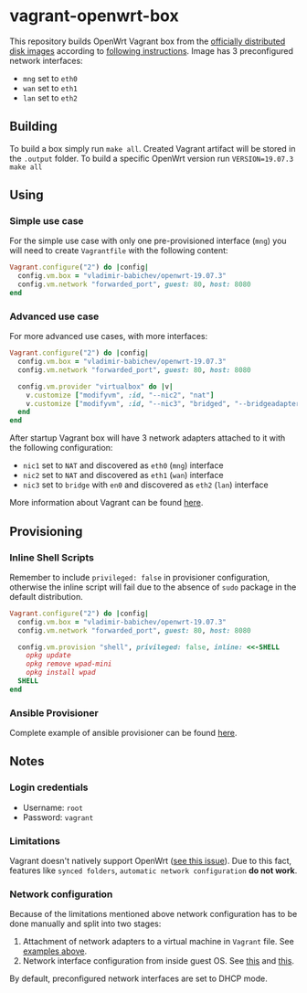 # vagrant-openwrt-box
This repository builds OpenWrt Vagrant box from the [officially distributed disk images](https://downloads.openwrt.org/) according to [following instructions](https://openwrt.org/docs/guide-user/virtualization/virtualbox-vm).
Image has 3 preconfigured network interfaces:
* `mng` set to `eth0`
* `wan` set to `eth1`
* `lan` set to `eth2`

## Building
To build a box simply run `make all`. Created Vagrant artifact will be stored in the `.output` folder.
To build a specific OpenWrt version run `VERSION=19.07.3 make all`

## Using
### Simple use case
For the simple use case with only one pre-provisioned interface (`mng`) you will need to create `Vagrantfile` with the following content:
```ruby
Vagrant.configure("2") do |config|
  config.vm.box = "vladimir-babichev/openwrt-19.07.3"
  config.vm.network "forwarded_port", guest: 80, host: 8080
end
```

### Advanced use case
For more advanced use cases, with more interfaces:
```ruby
Vagrant.configure("2") do |config|
  config.vm.box = "vladimir-babichev/openwrt-19.07.3"
  config.vm.network "forwarded_port", guest: 80, host: 8080

  config.vm.provider "virtualbox" do |v|
    v.customize ["modifyvm", :id, "--nic2", "nat"]
    v.customize ["modifyvm", :id, "--nic3", "bridged", "--bridgeadapter3", "en0"]
  end
end
```
After startup Vagrant box will have 3 network adapters attached to it with the following configuration:
* `nic1` set to `NAT` and discovered as `eth0` (`mng`) interface
* `nic2` set to `NAT` and discovered as `eth1` (`wan`) interface
* `nic3` set to `bridge` with `en0` and discovered as `eth2` (`lan`) interface

More information about Vagrant can be found [here](https://www.vagrantup.com/intro/getting-started).

## Provisioning
### Inline Shell Scripts
Remember to include `privileged: false` in provisioner configuration, otherwise the inline script will fail due to the absence of `sudo` package in the default distribution.
```ruby
Vagrant.configure("2") do |config|
  config.vm.box = "vladimir-babichev/openwrt-19.07.3"
  config.vm.network "forwarded_port", guest: 80, host: 8080

  config.vm.provision "shell", privileged: false, inline: <<-SHELL
    opkg update
    opkg remove wpad-mini
    opkg install wpad
  SHELL
end
```

### Ansible Provisioner
Complete example of ansible provisioner can be found [here](https://github.com/vladimir-babichev/vagrant-openwrt-ansible).

## Notes
### Login credentials
* Username: `root`
* Password: `vagrant`

### Limitations
Vagrant doesn't natively support OpenWrt ([see this issue](https://github.com/hashicorp/vagrant/issues/11790)). Due to this fact, features like `synced folders`, `automatic network configuration` **do not work**.

### Network configuration
Because of the limitations mentioned above network configuration has to be done manually and split into two stages:
1. Attachment of network adapters to a virtual machine in `Vagrant` file. See [examples above](#advanced-use-case).
2. Network interface configuration from inside guest OS. See [this](packer.json#L29) and [this](scripts/network.sh).

By default, preconfigured network interfaces are set to DHCP mode.
